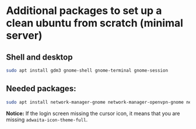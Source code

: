 # Additional packages to set up a clean ubuntu from scratch (minimal server)

## Shell and desktop

```sh
sudo apt install gdm3 gnome-shell gnome-terminal gnome-session
```

## Needed packages:

```sh
sudo apt install network-manager-gnome network-manager-openvpn-gnome network-manager-pptp-gnome network-manager-l2tp-gnome gnome-bluetooth gkbd-capplet switcheroo-control bolt iio-sensor-proxy chrome-gnome-shell gnome-keyring gnome-themes-extra adwaita-qt gnome-control-center gnome-online-accounts gnome-color-manager gnome-user-share gnome-remote-desktop gnome-tweaks seahorse nautilus gnome-calendar gnome-clocks gnome-weather bash-completion gnome-shell-extensions gnome-shell-extension-tool network-manager gnome-menus adwaita-icon-theme-full
```

**Notice:** If the login screen missing the cursor icon, it means that you are missing `adwaita-icon-theme-full`.


